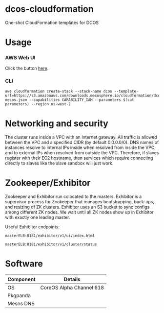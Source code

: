 # dcos-cloudformation
One-shot CloudFormation templates for DCOS

# Usage
### AWS Web UI
Click the button [here](http://downloads.mesosphere.io/cloudformation/stage-launchstack.html).

### CLI
```
aws cloudformation create-stack --stack-name dcos --template-url=https://s3.amazonaws.com/downloads.mesosphere.io/cloudformation/dcos/stage-mesos.json --capabilities CAPABILITY_IAM --parameters $(cat parameters) --region us-west-2
```

# Networking and security
The cluster runs inside a VPC with an Internet gateway. All traffic is allowed between the VPC and a specified CIDR (by default 0.0.0.0/0). DNS names of instances resolve to internal IPs inside when resolved from inside the VPC, and to external IPs when resolved from outside the VPC. Therefore, if slaves register with their EC2 hostname, then services which require connecting directly to slaves like the slave sandbox will just work.

# Zookeeper/Exhibitor
Zookeeper and Exhibitor run colocated to the masters. Exhibitor is a supervisor process for Zookeeper that manages bootstrapping, back-ups, and resizing of ZK clusters. Exhibitor uses an S3 bucket to sync configs among different ZK nodes. We wait until all ZK nodes show up in Exhibitor with exactly one leading master.

Useful Exhibitor endpoints:

```
masterELB:8181/exhibitor/v1/ui/index.html
```
```
masterELB:8181/exhibitor/v1/cluster/status
```

# Software
| Component | Details |
| --- | --- |
| OS | CoreOS Alpha Channel 618 |
| Pkgpanda | |
| Mesos DNS | |


